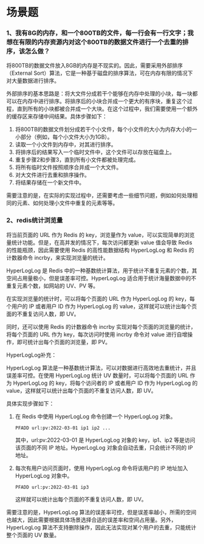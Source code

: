 # 场景题

### 1、我有8G的内存，和一个800TB的文件，每一行会有一行文字；我想在有限的内存资源内对这个800TB的数据文件进行一个去重的排序，该怎么做？

将800TB的数据文件放入8GB的内存是不现实的。因此，需要采用外部排序（External Sort）算法，它是一种基于磁盘的排序算法，可在内存有限的情况下对大量数据进行排序。

外部排序的基本思路是：将大文件分成若干个能够在内存中处理的小块，每一块都可以在内存中进行排序。将排序后的小块合并成一个更大的有序块，重复这个过程，直到所有的小块都被合并成一个大块。在这个过程中，我们需要使用一个额外的缓存区来存储中间结果。具体步骤如下：

1. 将800TB的数据文件划分成若干个小文件，每个小文件的大小为内存大小的一小部分（例如，每个小文件大小为1GB）。
2. 读取一个小文件到内存中，对其进行排序。
3. 将排序后的结果写入一个临时文件中，这个文件可以存放在磁盘上。
4. 重复步骤2和步骤3，直到所有小文件都被处理完成。
5. 将所有临时文件按照顺序合并成一个大文件。
6. 对大文件进行去重和排序操作。
7. 将结果存储在一个新文件中。

需要注意的是，在实际的实现过程中，还需要考虑一些细节问题，例如如何处理相同的元素、如何处理小文件中重复的元素等等。

### 2、redis统计浏览量

将当前页面的 URL 作为 Redis 的 key，浏览量作为 value，可以实现简单的浏览量统计功能。但是，在高并发的情况下，每次访问都更新 value 值会导致 Redis 的性能瓶颈，因此需要使用 Redis 的高性能数据结构 HyperLogLog 和 Redis 的计数器命令 incrby，来实现浏览量的统计。

HyperLogLog 是 Redis 中的一种基数统计算法，用于统计不重复元素的个数，其空间占用量极小，但是误差率可控。HyperLogLog 适合用于统计海量数据中的不重复元素个数，如网站的 UV、PV 等。

在实现浏览量的统计时，可以将每个页面的 URL 作为 HyperLogLog 的 key，每个用户的 IP 或者用户 ID 作为 HyperLogLog 的 value，这样就可以统计出每个页面的不重复访问人数，即 UV。

同时，还可以使用 Redis 的计数器命令 incrby 实现对每个页面的浏览量的统计，将每个页面的 URL 作为 key，每次访问时使用 incrby 命令对 value 进行自增操作，即可统计出每个页面的浏览量，即 PV。

HyperLogLog补充：

HyperLogLog 算法是一种基数统计算法，可以对数据进行高效地去重统计，并且误差率可控。在使用 HyperLogLog 统计 UV 数量时，可以将每个页面的 URL 作为 HyperLogLog 的 key，将每个访问者的 IP 或者用户 ID 作为 HyperLogLog 的 value，这样就可以统计出每个页面的不重复访问人数，即 UV。

具体实现步骤如下：

1. 在 Redis 中使用 HyperLogLog 命令创建一个 HyperLogLog 对象。

   ```shell
   PFADD url:pv:2022-03-01 ip1 ip2 ...
   ```

   其中，url:pv:2022-03-01 是 HyperLogLog 对象的 key，ip1、ip2 等是访问该页面的不同 IP 地址。HyperLogLog 对象会自动去重，只会统计不同的 IP 地址。

2. 每次有用户访问页面时，使用 HyperLogLog 命令将该用户的 IP 地址加入 HyperLogLog 对象中。

   ```shell
   PFADD url:pv:2022-03-01 ip3
   ```

   这样就可以统计出每个页面的不重复访问人数，即 UV。

需要注意的是，HyperLogLog 算法的误差率可控，但是误差率越小，所需的空间也越大，因此需要根据具体场景选择合适的误差率和空间占用量。另外，HyperLogLog 算法不支持删除操作，因此无法实现对某个用户的去重，只能统计整个页面的 UV 数量。
